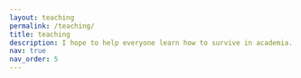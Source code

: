 ```yaml
---
layout: teaching
permalink: /teaching/
title: teaching
description: I hope to help everyone learn how to survive in academia.
nav: true
nav_order: 5
---
```



<!--For now, this page is assumed to be a static description of your courses. You can convert it to a collection similar to `_projects/` so that you can have a dedicated page for each course.

Organize your courses by years, topics, or universities, however you like!-->
